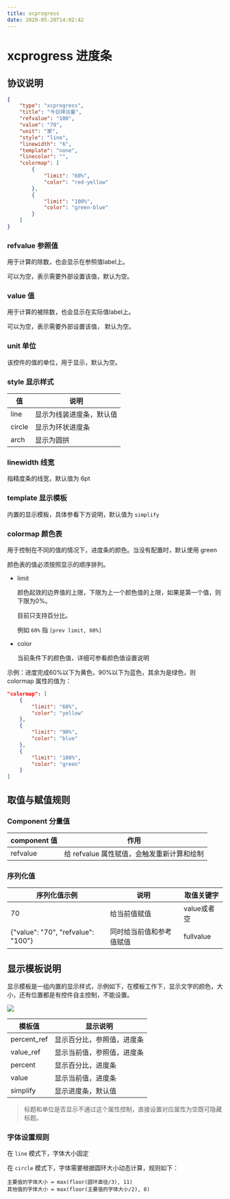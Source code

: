 ```yaml
---
title: xcprogress
date: 2020-05-20T14:02:42
---
```


# xcprogress 进度条

## 协议说明

```json
{
    "type": "xcprogress",
    "title": "今日拜访量",
    "refvalue": "100",
    "value": "70",
    "unit": "家",
    "style": "line",
    "linewidth": "6",
    "template": "none",
    "linecolor": "",
    "colormap": [
        {
            "limit": "60%",
            "color": "red-yellow"
        },
        {
            "limit": "100%",
            "color": "green-blue"
        }
    ]
}
```

### refvalue 参照值

用于计算的除数，也会显示在参照值label上。

可以为空，表示需要外部设置该值，默认为空。

### value 值

用于计算的被除数，也会显示在实际值label上。

可以为空，表示需要外部设置该值， 默认为空。

### unit 单位

该控件的值的单位，用于显示，默认为空。

### style 显示样式

|值|说明|
|---|---|
|line|显示为线装进度条，默认值|
|circle|显示为环状进度条|
|arch|显示为圆拱|

### linewidth 线宽

指精度条的线宽，默认值为 6pt

### template 显示模板

内置的显示模板，具体参看下方说明，默认值为 `simplify`

### colormap 颜色表

用于控制在不同的值的情况下，进度条的颜色。当没有配置时，默认使用 green

颜色表的值必须按照显示的顺序排列。

* limit

  颜色起效的边界值的上限，下限为上一个颜色值的上限，如果是第一个值，则下限为0%。

  目前只支持百分比。

  例如 `60%` 指 `[prev limit, 60%]`

* color

  当前条件下的颜色值，详细可参看颜色值设置说明

示例：进度完成60%以下为黄色，90%以下为蓝色，其余为是绿色，则 colormap 属性的值为：

```json
"colormap": [
    {
        "limit": "60%",
        "color": "yellow"
    },
    {
        "limit": "90%",
        "color": "blue"
    },
    {
        "limit": "100%",
        "color": "green"
    }
]
```

## 取值与赋值规则

### Component 分量值

|component 值|作用|
|---|---|
|refvalue|给 refvalue 属性赋值，会触发重新计算和绘制|

### 序列化值

|序列化值示例|说明|取值关键字|
|---|---|---|
|70|给当前值赋值|value或者空|
|{"value": "70", "refvalue": "100"}|同时给当前值和参考值赋值|fullvalue|

## 显示模板说明

显示模板是一组内置的显示样式，示例如下，在模板工作下，显示文字的颜色，大小，还有位置都是有控件自主控制，不能设置。

![](http://apaas.wxchina.com:8881/wp-content/uploads/progress.png)

|模板值|显示说明|
|---|---|
|percent\_ref|显示百分比，参照值，进度条|
|value\_ref|显示当前值，参照值，进度条|
|percent|显示百分比，进度条|
|value|显示当前值，进度条|
|simplify|显示进度条，默认值|

> 标题和单位是否显示不通过这个属性控制，直接设置对应属性为空既可隐藏标题。

### 字体设置规则

在 `line` 模式下，字体大小固定

在 `circle` 模式下，字体需要根据圆环大小动态计算，规则如下：

```
主要值的字体大小 = max(floor(圆环直径/3), 11)
其他值的字体大小 = max(floor(主要值的字体大小/2), 8)
```